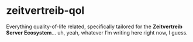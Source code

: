 # zeitvertreib-qol
Everything quality-of-life related, specifically tailored for the **Zeitvertreib Server Ecosystem**… uh, yeah, whatever I’m writing here right now, I guess.

